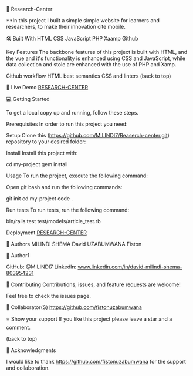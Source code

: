 📖 Research-Center

**In this project I built a simple simple website for learners and researchers, to make their innovation cite mobile.

🛠 Built With
HTML
CSS
JavaScript
PHP
Xaamp
Github

Key Features
The backbone features of this project is built with HTML, and the vue and it's functionality is enhanced using CSS and JavaScript, while data collection and stole are enhanced with the use of PHP and Xamp.

Github workflow
HTML best semantics
CSS and linters
(back to top)

🚀 Live Demo
[RESEARCH-CENTER](https://milindi7.github.io/Reaserch-center/)

💻 Getting Started

To get a local copy up and running, follow these steps.

Prerequisites
In order to run this project you need:

Setup
Clone this (https://github.com/MILINDI7/Reaserch-center.git) repository to your desired folder:

Install
Install this project with:

cd my-project gem install

Usage
To run the project, execute the following command:

Open git bash and run the following commands:

git init cd my-project code .

Run tests
To run tests, run the following command:

bin/rails test test/models/article_test.rb

Deployment
[RESEARCH-CENTER](https://milindi7.github.io/Reaserch-center/)

👥 Authors
MILINDI SHEMA David
UZABUMWANA Fiston

👤 Author1

GitHub: @MILINDI7
LinkedIn: www.linkedin.com/in/david-milindi-shema-803954231

🤝 Contributing
Contributions, issues, and feature requests are welcome!

Feel free to check the issues page.

🤝 Collaborator(S)
https://github.com/fistonuzabumwana

⭐️ Show your support
If you like this project please leave a star and a comment.

(back to top)

🙏 Acknowledgments

I would like to thank https://github.com/fistonuzabumwana for the support and collaboration.